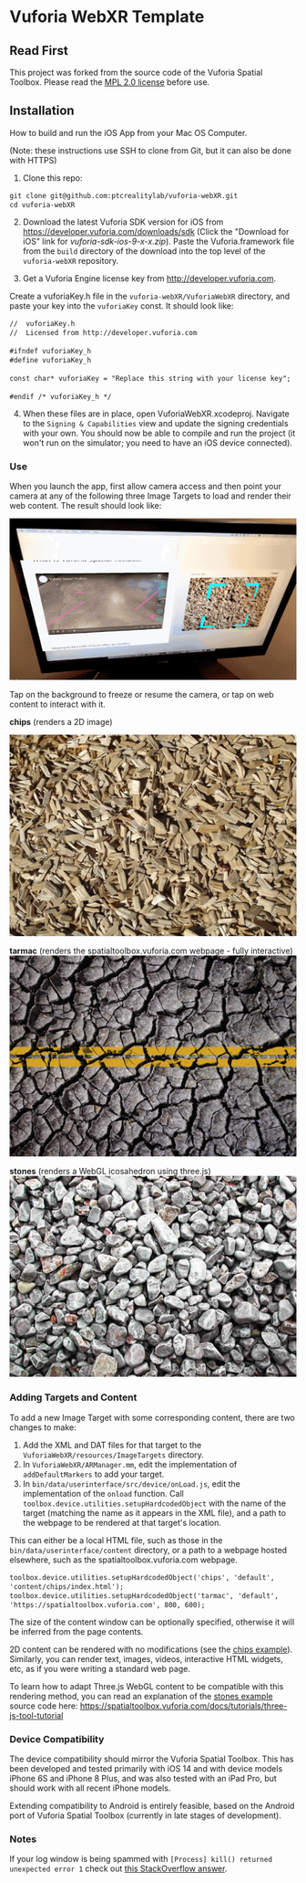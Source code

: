 # Vuforia WebXR Template

## Read First

This project was forked from the source code of the Vuforia Spatial Toolbox. Please read the [MPL 2.0 license](LICENSE) before use.

## Installation
How to build and run the iOS App from your Mac OS Computer.

(Note: these instructions use SSH to clone from Git, but it can also be done with HTTPS)

1. Clone this repo:

```
git clone git@github.com:ptcrealitylab/vuforia-webXR.git
cd vuforia-webXR
```

2. Download the latest Vuforia SDK version for iOS from https://developer.vuforia.com/downloads/sdk
   (Click the "Download for iOS" link for *vuforia-sdk-ios-9-x-x.zip*). Paste the Vuforia.framework
   file from the `build` directory of the download into the top level of the `vuforia-webXR` repository.

3. Get a Vuforia Engine license key from http://developer.vuforia.com.

Create a vuforiaKey.h file in the `vuforia-webXR/VuforiaWebXR` directory,
and paste your key into the `vuforiaKey` const. It should look like:

```
//  vuforiaKey.h
//  Licensed from http://developer.vuforia.com

#ifndef vuforiaKey_h
#define vuforiaKey_h

const char* vuforiaKey = "Replace this string with your license key";

#endif /* vuforiaKey_h */
```

4. When these files are in place, open VuforiaWebXR.xcodeproj. Navigate to the `Signing & Capabilities`
view and update the signing credentials with your own. You should now be able to compile and run the project
(it won't run on the simulator; you need to have an iOS device connected).
   
### Use

When you launch the app, first allow camera access and then point your camera at any of the following
three Image Targets to load and render their web content. The result should look like:

![demo](README-resources/demo.gif)

Tap on the background to freeze or resume the camera, or tap on web content to interact with it.

**chips** (renders a 2D image)

![chips target](./VuforiaWebXR/resources/ImageTargets/chips.jpg)

**tarmac** (renders the spatialtoolbox.vuforia.com webpage - fully interactive)
![tarmac target](./VuforiaWebXR/resources/ImageTargets/tarmac.jpg)

**stones** (renders a WebGL icosahedron using three.js)
![stones target](./VuforiaWebXR/resources/ImageTargets/stones.jpg)

### Adding Targets and Content

To add a new Image Target with some corresponding content, there are two changes to make:

1. Add the XML and DAT files for that target to the `VuforiaWebXR/resources/ImageTargets` directory.
2. In `VuforiaWebXR/ARManager.mm`, edit the implementation of `addDefaultMarkers` to add your target.
3. In `bin/data/userinterface/src/device/onLoad.js`, edit the implementation of the `onload` function.
   Call `toolbox.device.utilities.setupHardcodedObject` with the name of the target (matching the
   name as it appears in the XML file), and a path to the webpage to be rendered at that target's location.
   

This can either be a local HTML file, such as those in the `bin/data/userinterface/content` directory,
or a path to a webpage hosted elsewhere, such as the spatialtoolbox.vuforia.com webpage.

```
toolbox.device.utilities.setupHardcodedObject('chips', 'default', 'content/chips/index.html');
toolbox.device.utilities.setupHardcodedObject('tarmac', 'default', 'https://spatialtoolbox.vuforia.com', 800, 600);
```

The size of the content window can be optionally specified, otherwise it will be inferred from the page contents.

2D content can be rendered with no modifications (see the
[chips example](https://github.com/ptcrealitylab/vuforia-webXR/tree/master/bin/data/userinterface/content/chips)).
Similarly, you can render text, images, videos, interactive HTML widgets, etc, as if you were writing a standard web page.

To learn how to adapt Three.js WebGL content to be compatible with this rendering method, you can read an
explanation of the
[stones example](https://github.com/ptcrealitylab/vuforia-webXR/tree/master/bin/data/userinterface/content/stones)
source code here: https://spatialtoolbox.vuforia.com/docs/tutorials/three-js-tool-tutorial

### Device Compatibility

The device compatibility should mirror the Vuforia Spatial Toolbox. This has been developed
and tested primarily with iOS 14 and with device models iPhone 6S and iPhone 8 Plus, and was also
tested with an iPad Pro, but should work with all recent iPhone models.

Extending compatibility to Android is entirely feasible, based on the Android port of Vuforia Spatial Toolbox
(currently in late stages of development).

### Notes

If your log window is being spammed with `[Process] kill() returned unexpected
error 1` check out [this StackOverflow answer](https://stackoverflow.com/a/58774271).
